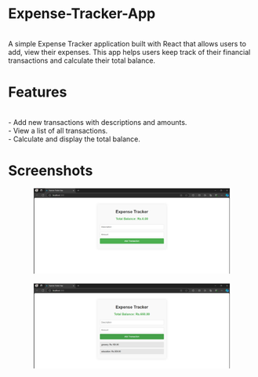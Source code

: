 # Expense-Tracker-App
<br>
A simple Expense Tracker application built with React that allows users to add, view their expenses. This app helps users keep track of their financial transactions and calculate their total balance.
<br>
<h1>Features</h1>
<br>
  - Add new transactions with descriptions and amounts.<br>
  - View a list of all transactions.<br>
  - Calculate and display the total balance.

<br>
<h1>Screenshots</h1>
<div align="center">
    <img src="screen1.png" width="400px"</img> 
</div>
<br>
<div align="center">
    <img src="screen2.png" width="400px"</img> 
</div>
